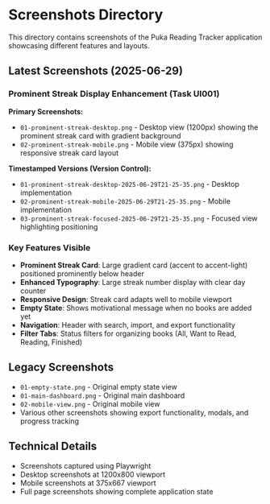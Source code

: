 # Screenshots Directory

This directory contains screenshots of the Puka Reading Tracker application showcasing different features and layouts.

## Latest Screenshots (2025-06-29)

### Prominent Streak Display Enhancement (Task UI001)
**Primary Screenshots:**
- `01-prominent-streak-desktop.png` - Desktop view (1200px) showing the prominent streak card with gradient background
- `02-prominent-streak-mobile.png` - Mobile view (375px) showing responsive streak card layout

**Timestamped Versions (Version Control):**
- `01-prominent-streak-desktop-2025-06-29T21-25-35.png` - Desktop implementation
- `02-prominent-streak-mobile-2025-06-29T21-25-35.png` - Mobile implementation
- `03-prominent-streak-focused-2025-06-29T21-25-35.png` - Focused view highlighting positioning

### Key Features Visible
- **Prominent Streak Card**: Large gradient card (accent to accent-light) positioned prominently below header
- **Enhanced Typography**: Large streak number display with clear day counter
- **Responsive Design**: Streak card adapts well to mobile viewport
- **Empty State**: Shows motivational message when no books are added yet
- **Navigation**: Header with search, import, and export functionality
- **Filter Tabs**: Status filters for organizing books (All, Want to Read, Reading, Finished)

## Legacy Screenshots
- `01-empty-state.png` - Original empty state view
- `01-main-dashboard.png` - Original main dashboard
- `02-mobile-view.png` - Original mobile view
- Various other screenshots showing export functionality, modals, and progress tracking

## Technical Details
- Screenshots captured using Playwright
- Desktop screenshots at 1200x800 viewport
- Mobile screenshots at 375x667 viewport
- Full page screenshots showing complete application state